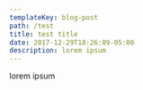 ```yaml
---
templateKey: blog-post
path: /test
title: test title
date: 2017-12-29T18:26:09-05:00
description: lorem ipsum
---
```

lorem ipsum
